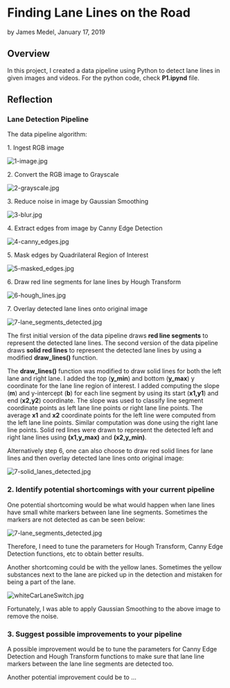# **Finding Lane Lines on the Road** 

by James Medel, January 17, 2019

## Overview

In this project, I created a data pipeline using Python to detect lane lines in given images and videos. For the python code, check **P1.ipynd** file.

## Reflection

### Lane Detection Pipeline

The data pipeline algorithm:

1\. Ingest RGB image

![1-image.jpg](data_pipeline_images/1-image.jpg)

2\. Convert the RGB image to Grayscale

![2-grayscale.jpg](data_pipeline_images/2-grayscale.jpg)

3\. Reduce noise in image by Gaussian Smoothing

![3-blur.jpg](data_pipeline_images/3-blur.jpg)

4\. Extract edges from image by Canny Edge Detection

![4-canny_edges.jpg](data_pipeline_images/4-canny_edges.jpg)

5\. Mask edges by Quadrilateral Region of Interest

![5-masked_edges.jpg](data_pipeline_images/5-masked_edges.jpg)

6\. Draw red line segments for lane lines by Hough Transform

![6-hough_lines.jpg](data_pipeline_images/6-hough_lines.jpg)

7\. Overlay detected lane lines onto original image

![7-lane_segments_detected.jpg](data_pipeline_images/7-lane_segments_detected.jpg)

The first initial version of the data pipeline draws **red line segments** to 
represent the detected lane lines. The second version of the data pipeline
draws **solid red lines** to represent the detected lane lines by using a modified
**draw_lines()** function.

The **draw_lines()** function was modified to draw solid lines for both the
left lane and right lane. I added the top (**y_min**) and bottom (**y_max**) 
y coordinate for the lane line region of interest. I added computing the 
slope (**m**) and y-intercept (**b**) for each line segment by using its 
start (**x1,y1**) and end (**x2,y2**) coordinate. The slope was used to 
classify line segment coordinate points as left lane line points or right 
lane line points. The average **x1** and **x2** coordinate points for the
left line were computed from the left lane line points. Similar computation
was done using the right lane line points. Solid red lines were drawn to
represent the detected left and right lane lines using **(x1,y_max)** and 
**(x2,y_min)**.

Alternatively step 6, one can also choose to draw red solid lines for lane lines 
and then overlay detected lane lines onto original image:

![7-solid_lanes_detected.jpg](data_pipeline_images/7-solid_lanes_detected.jpg)

### 2. Identify potential shortcomings with your current pipeline

One potential shortcoming would be what would happen when lane lines have small white markers between lane line segments. Sometimes the markers are not detected as can be seen below:

![7-lane_segments_detected.jpg](data_pipeline_images/7-lane_segments_detected.jpg)

Therefore, I need to tune the parameters for Hough Transform, Canny Edge Detection functions, etc to obtain better results.

Another shortcoming could be with the yellow lanes. Sometimes the yellow substances next to the
lane are picked up in the detection and mistaken for being a part of the lane.

![whiteCarLaneSwitch.jpg](test_images_output/solid_line/whiteCarLaneSwitch.jpg)

Fortunately, I was able to apply Gaussian Smoothing to the above image to remove the noise. 

### 3. Suggest possible improvements to your pipeline

A possible improvement would be to tune the parameters for Canny Edge Detection and Hough Transform functions to make sure that lane line markers between the lane line segments
are detected too.

Another potential improvement could be to ...
